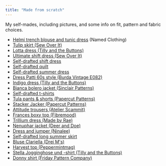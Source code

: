 ```yaml
---
title: "Made from scratch"
---
```


My self-mades, including pictures, and some info on fit, pattern and fabric choices. 

- [Helmi trench blouse and tunic dress](projects/sewing/Helmi%20trench%20blouse%20and%20tunic%20dress.md) (Named Clothing)
- [Tulip skirt (Sew Over It)](projects/sewing/Tulip%20skirt%20(Sew%20Over%20It).md)
- [Lotta dress (Tilly and the Buttons)](projects/sewing/Lotta%20dress%20(Tilly%20and%20the%20Buttons).md)
- [Ultimate shift dress (Sew Over It)](projects/sewing/Ultimate%20shift%20dress%20(Sew%20Over%20It).md)
- [Self-drafted shift dress](projects/sewing/Self-drafted%20shift%20dress.md)
- [Self-drafted quilt](projects/sewing/Self-drafted%20quilt.md)
- [Self-drafted summer dress](projects/sewing/Self-drafted%20summer%20dress.md)
- [Dress Patti 60s style (Burda Vintage E082)](projects/sewing/Dress%20Patti%2060s%20style%20(Burda%20Vintage%20E082).md)
- [Indigo dress (Tilly and the Buttons)](projects/sewing/Indigo%20dress%20(Tilly%20and%20the%20Buttons).md)
- [Bianca bolero jacket (Sinclair Patterns)](projects/sewing/Bianca%20bolero%20jacket%20(Sinclair%20Patterns).md)
- [Self-drafted t-shirts](projects/sewing/Self-drafted%20t-shirts.md)
- [Tula pants & shorts (Papercut Patterns)](projects/sewing/Tula%20pants%20&%20shorts%20(Papercut%20Patterns).md)
- [Stacker Jacker (Papercut Patterns)](projects/sewing/Stacker%20Jacker%20(Papercut%20Patterns).md)
- [Attitude trousers (Atelier Scammit)](projects/sewing/Attitude%20trousers%20(Atelier%20Scammit).md)
- [Frances boxy top (Fibremood)](projects/sewing/Frances%20boxy%20top%20(Fibremood).md)
- [Trillium dress (Made by Rae)](projects/sewing/Trillium%20dress%20(Made%20by%20Rae).md)
- [Nenuphar jacket (Deer and Doe)](projects/sewing/Nenuphar%20jacket%20(Deer%20and%20Doe).md)
- [Dress and jumper (Ninalee)](projects/sewing/Dress%20and%20jumper%20(Ninelee).md)
- [Self-drafted long summer skirt](projects/sewing/Self-drafted%20long%20summer%20skirt.md)
- [Bluse Clariella (Drei M's)](projects/sewing/Bluse%20Clariella%20(Drei%20M's).md)
- [Harvest top (Peppermintmag)](projects/sewing/Harvest%20top%20(Peppermintmag).md)
- [Stella Jogginghose und -shirt (Tilly and the Buttons)](projects/sewing/Stella%20Jogginghose%20und%20-shirt%20(Tilly%20and%20the%20Buttons).md)
- [Donny shirt (Friday Pattern Company)](projects/sewing/Donny%20shirt.md)
